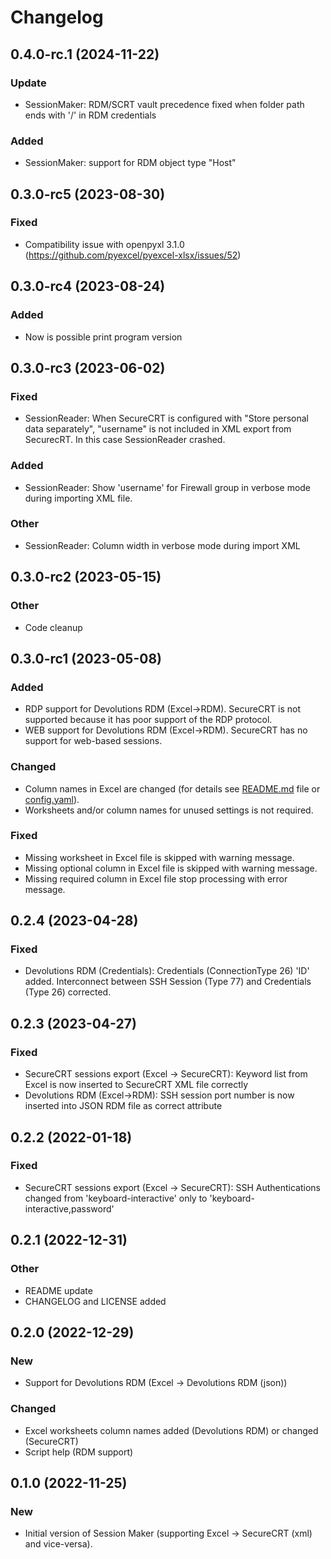 # Changelog

<!-- https://keepachangelog.com/en/1.0.0/ -->

## 0.4.0-rc.1 (2024-11-22)

### Update

- SessionMaker: RDM/SCRT vault precedence fixed when folder path ends with '/' in RDM credentials

### Added

- SessionMaker: support for RDM object type "Host"

## 0.3.0-rc5 (2023-08-30)

### Fixed

- Compatibility issue with openpyxl 3.1.0 (https://github.com/pyexcel/pyexcel-xlsx/issues/52)

## 0.3.0-rc4 (2023-08-24)

### Added

- Now is possible print program version

## 0.3.0-rc3 (2023-06-02)

### Fixed

- SessionReader: When SecureCRT is configured with "Store personal data separately", "username" is not included in XML export from SecurecRT. In this case SessionReader crashed.

### Added

- SessionReader: Show 'username' for Firewall group in verbose mode during importing XML file.

### Other

- SessionReader: Column width in verbose mode during import XML

## 0.3.0-rc2 (2023-05-15)

### Other

- Code cleanup

## 0.3.0-rc1 (2023-05-08)

### Added

- RDP support for Devolutions RDM (Excel->RDM). SecureCRT is not supported because it has poor support of the RDP protocol.
- WEB support for Devolutions RDM (Excel->RDM). SecureCRT has no support for web-based sessions.

### Changed

- Column names in Excel are changed (for details see [README.md](README.md) file or [config.yaml](config.yaml)).
- Worksheets and/or column names for unused settings is not required.

### Fixed

- Missing worksheet in Excel file is skipped with warning message.
- Missing optional column in Excel file is skipped with warning message.
- Missing required column in Excel file stop processing with error message.

## 0.2.4 (2023-04-28)

### Fixed

- Devolutions RDM (Credentials): Credentials (ConnectionType 26) 'ID' added. Interconnect between SSH Session (Type 77) and Credentials (Type 26) corrected.

## 0.2.3 (2023-04-27)

### Fixed

- SecureCRT sessions export (Excel -> SecureCRT): Keyword list from Excel is now inserted to SecureCRT XML file correctly
- Devolutions RDM (Excel->RDM): SSH session port number is now inserted into JSON RDM file as correct attribute

## 0.2.2 (2022-01-18)

### Fixed

- SecureCRT sessions export (Excel -> SecureCRT): SSH Authentications changed from 'keyboard-interactive' only to 'keyboard-interactive,password'

## 0.2.1 (2022-12-31)

### Other

- README update
- CHANGELOG and LICENSE added

## 0.2.0 (2022-12-29)

### New

- Support for Devolutions RDM (Excel -> Devolutions RDM (json))

### Changed

- Excel worksheets column names added (Devolutions RDM) or changed (SecureCRT)
- Script help (RDM support)

## 0.1.0 (2022-11-25)

### New

- Initial version of Session Maker (supporting Excel -> SecureCRT (xml) and vice-versa).
